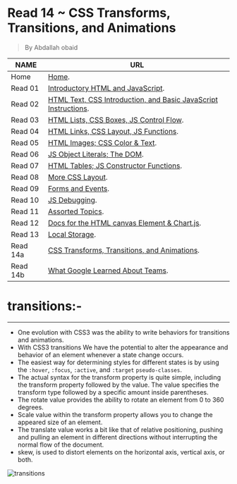 # Read 14 ~ CSS Transforms, Transitions, and Animations
> By Abdallah obaid

**NAME** | **URL**
------------------ | -------------
Home    | [Home](https://abdallah-obaid.github.io/reading-notes/).
 Read 01     | [Introductory HTML and JavaScript](https://abdallah-obaid.github.io/reading-notes/class-01).
 Read 02     | [HTML Text, CSS Introduction, and Basic JavaScript Instructions](https://abdallah-obaid.github.io/reading-notes/class-02).
 Read 03     | [HTML Lists, CSS Boxes, JS Control Flow](https://abdallah-obaid.github.io/reading-notes/class-03).
 Read 04     | [HTML Links, CSS Layout, JS Functions](https://abdallah-obaid.github.io/reading-notes/class-04).
 Read 05     | [HTML Images; CSS Color & Text](https://abdallah-obaid.github.io/reading-notes/class-05).
 Read 06     | [JS Object Literals; The DOM](https://abdallah-obaid.github.io/reading-notes/class-06).
 Read 07     | [HTML Tables; JS Constructor Functions](https://abdallah-obaid.github.io/reading-notes/class-07).
 Read 08     | [More CSS Layout](https://abdallah-obaid.github.io/reading-notes/class-08).
 Read 09     | [Forms and Events](https://abdallah-obaid.github.io/reading-notes/class-09).
 Read 10     | [JS Debugging](https://abdallah-obaid.github.io/reading-notes/class-10).
 Read 11     | [Assorted Topics](https://abdallah-obaid.github.io/reading-notes/class-11).
 Read 12     | [Docs for the HTML canvas Element & Chart.js](https://abdallah-obaid.github.io/reading-notes/class-12).
 Read 13     | [Local Storage](https://abdallah-obaid.github.io/reading-notes/class-13).
 Read 14a    | [CSS Transforms, Transitions, and Animations](https://abdallah-obaid.github.io/reading-notes/class-14).
 Read 14b    | [What Google Learned About Teams](https://abdallah-obaid.github.io/reading-notes/).

# transitions:-
----------------------------------
* One evolution with CSS3 was the ability to write behaviors for transitions and animations.
* With CSS3 transitions We have the potential to alter the appearance and behavior of an element whenever a state change occurs.
*  The easiest way for determining styles for different states is by using the `:hover`, `:focus`, `:active`, and `:target` `pseudo-classes`.
* The actual syntax for the transform property is quite simple, including the transform property followed by the value. The value specifies the transform type followed by a specific amount inside parentheses.
* The rotate value provides the ability to rotate an element from 0 to 360 degrees. 
* Scale value within the transform property allows you to change the appeared size of an element.
* The translate value works a bit like that of relative positioning, pushing and pulling an element in different directions without interrupting the normal flow of the document.
* skew, is used to distort elements on the horizontal axis, vertical axis, or both.

![transitions](https://media0.giphy.com/media/42k4gwwvcoFy/source.gif)



